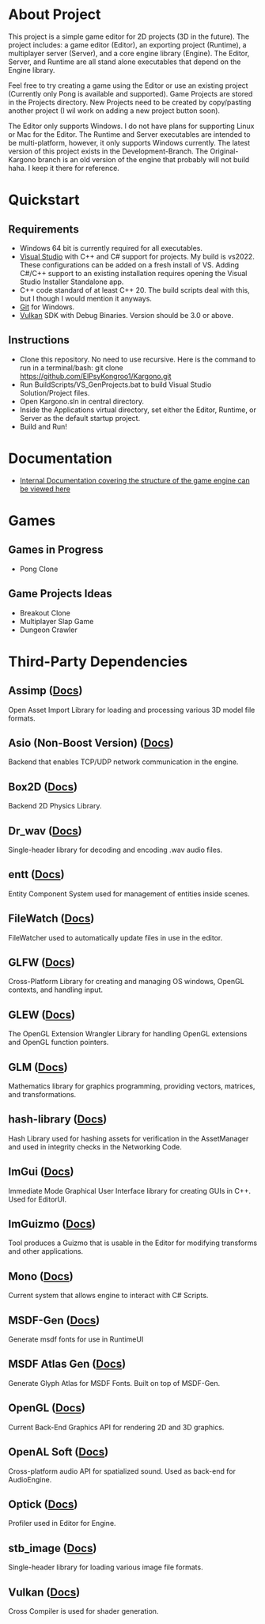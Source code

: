 # About Project

This project is a simple game editor for 2D projects (3D in the future). The project includes: a game editor (Editor), an exporting project (Runtime), a multiplayer server (Server), and a core engine library (Engine). The Editor, Server, and Runtime are all stand alone executables that depend on the Engine library. 

Feel free to try creating a game using the Editor or use an existing project (Currently only Pong is available and supported). Game Projects are stored in the Projects directory. New Projects need to be created by copy/pasting another project (I wil work on adding a new project button soon). 

The Editor only supports Windows. I do not have plans for supporting Linux or Mac for the Editor. The Runtime and Server executables are intended to be multi-platform, however, it only supports Windows currently. The latest version of this project exists in the Development-Branch. The Original-Kargono branch is an old version of the engine that probably will not build haha. I keep it there for reference.
# Quickstart

## Requirements
- Windows 64 bit is currently required for all executables.
- [Visual Studio](https://visualstudio.microsoft.com/downloads/) with C++ and C# support for projects. My build is vs2022. These configurations can be added on a fresh install of VS. Adding C#/C++ support to an existing installation requires opening the Visual Studio Installer Standalone app.
- C++ code standard of at least C++ 20. The build scripts deal with this, but I though I would mention it anyways.
- [Git](https://git-scm.com/downloads) for Windows.
- [Vulkan](https://vulkan.lunarg.com/) SDK with Debug Binaries. Version should be 3.0 or above.
## Instructions
- Clone this repository. No need to use recursive. Here is the command to run in a terminal/bash: git clone https://github.com/ElPsyKongroo1/Kargono.git
- Run BuildScripts/VS_GenProjects.bat to build Visual Studio Solution/Project files.
- Open Kargono.sln in central directory.
- Inside the Applications virtual directory, set either the Editor, Runtime, or Server as the default startup project.
- Build and Run!

# Documentation
- [Internal Documentation covering the structure of the game engine can be viewed here](https://elpsykongroo1.github.io/Kargono/)

# Games
## Games in Progress
- Pong Clone
## Game Projects Ideas

- Breakout Clone
- Multiplayer Slap Game
- Dungeon Crawler

# Third-Party Dependencies

## Assimp ([Docs](https://assimp-docs.readthedocs.io/en/latest/))
Open Asset Import Library for loading and processing various 3D model file formats.
## Asio (Non-Boost Version) ([Docs](https://think-async.com/Asio/))
Backend that enables TCP/UDP network communication in the engine.
## Box2D ([Docs](https://box2d.org/documentation/))
Backend 2D Physics Library.
## Dr_wav ([Docs](https://github.com/mackron/dr_libs/tree/master))
Single-header library for decoding and encoding .wav audio files.
## entt ([Docs](https://github.com/skypjack/entt))
Entity Component System used for management of entities inside scenes.
## FileWatch ([Docs](https://github.com/ThomasMonkman/filewatch))
FileWatcher used to automatically update files in use in the editor.
## GLFW ([Docs](https://www.glfw.org/documentation.html))
Cross-Platform Library for creating and managing OS windows, OpenGL contexts, and handling input.

## GLEW ([Docs](https://glew.sourceforge.net/))
The OpenGL Extension Wrangler Library for handling OpenGL extensions and OpenGL function pointers.

## GLM ([Docs](https://github.com/g-truc/glm))
Mathematics library for graphics programming, providing vectors, matrices, and transformations.
## hash-library ([Docs](https://github.com/stbrumme/hash-library?tab=readme-ov-file))
Hash Library used for hashing assets for verification in the AssetManager and used in integrity checks in the Networking Code.
## ImGui ([Docs](https://github.com/ocornut/imgui))
Immediate Mode Graphical User Interface library for creating GUIs in C++. Used for EditorUI.
## ImGuizmo ([Docs](https://github.com/CedricGuillemet/ImGuizmo))
Tool produces a Guizmo that is usable in the Editor for modifying transforms and other applications.
## Mono ([Docs](https://www.mono-project.com/docs/about-mono/languages/cplusplus/))
Current system that allows engine to interact with C# Scripts.
## MSDF-Gen ([Docs](https://github.com/Chlumsky/msdfgen))
Generate msdf fonts for use in RuntimeUI
## MSDF Atlas Gen ([Docs](https://github.com/Chlumsky/msdf-atlas-gen))
Generate Glyph Atlas for MSDF Fonts. Built on top of MSDF-Gen.

## OpenGL ([Docs](https://www.khronos.org/opengl/))
Current Back-End Graphics API for rendering 2D and 3D graphics.
## OpenAL Soft ([Docs](https://github.com/kcat/openal-soft))
Cross-platform audio API for spatialized sound. Used as back-end for AudioEngine.
## Optick ([Docs](https://github.com/bombomby/optick))
Profiler used in Editor for Engine.

## stb_image ([Docs](https://github.com/nothings/stb/tree/master))
Single-header library for loading various image file formats.

## Vulkan ([Docs](https://vulkan.lunarg.com/))
Cross Compiler is used for shader generation.
